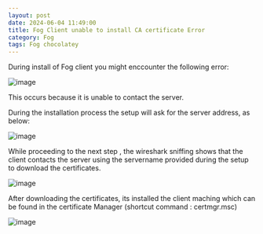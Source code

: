 ```yaml
---
layout: post
date: 2024-06-04 11:49:00
title: Fog Client unable to install CA certificate Error
category: Fog
tags: Fog chocolatey
---
```

During install of Fog client you might enccounter the following error: 

![image](https://github.com/vijaidjearam/blog/assets/1507737/3abffe66-53f1-49f0-933c-245cc4a199cd)

This occurs because it is unable to contact the server.

During the installation process the setup will ask for the server address, as below:

![image](https://github.com/vijaidjearam/blog/assets/1507737/be246998-a1b7-4285-9650-4fe739b03062)

While proceeding to the next step , the wireshark sniffing shows that the client contacts the server using the servername provided during the setup to download the certificates.

![image](https://github.com/vijaidjearam/blog/assets/1507737/7e1241e7-9642-4340-acf6-8c940330130c)

After downloading the certificates, its installed the client maching which can be found in the certificate Manager (shortcut command : certmgr.msc)

![image](https://github.com/vijaidjearam/blog/assets/1507737/ac31b3ce-069a-4b5b-af69-c33a530e5a08)
